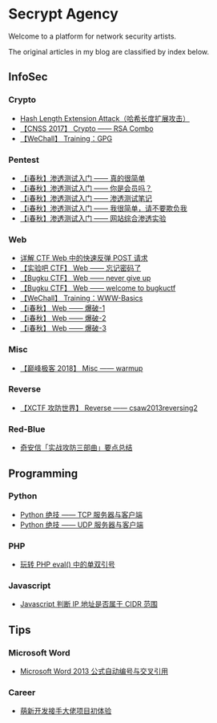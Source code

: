 # Secrypt Agency

Welcome to a platform for network security artists. 

The original articles in my blog  are classified by index below.

## InfoSec

### Crypto

- [Hash Length Extension Attack（哈希长度扩展攻击）](https://ciphersaw.github.io/2017/11/12/Hash%20Length%20Extension%20Attack%EF%BC%88%E5%93%88%E5%B8%8C%E9%95%BF%E5%BA%A6%E6%89%A9%E5%B1%95%E6%94%BB%E5%87%BB%EF%BC%89/)
- [【CNSS 2017】 Crypto —— RSA Combo](https://ciphersaw.github.io/2017/10/27/%E3%80%90CNSS%202017%E3%80%91%20Crypto%20%E2%80%94%E2%80%94%20RSA%20Combo/)
- [【WeChall】 Training：GPG](https://ciphersaw.github.io/2019/05/01/%E3%80%90WeChall%E3%80%91%20Training%EF%BC%9AGPG/)

### Pentest

- [【i春秋】渗透测试入门 —— 真的很简单](https://ciphersaw.github.io/2018/03/06/%E3%80%90i%E6%98%A5%E7%A7%8B%E3%80%91%E6%B8%97%E9%80%8F%E6%B5%8B%E8%AF%95%E5%85%A5%E9%97%A8%20%E2%80%94%E2%80%94%20%E7%9C%9F%E7%9A%84%E5%BE%88%E7%AE%80%E5%8D%95/)
- [【i春秋】渗透测试入门 —— 你是会员吗？](https://ciphersaw.github.io/2018/03/08/%E3%80%90i%E6%98%A5%E7%A7%8B%E3%80%91%E6%B8%97%E9%80%8F%E6%B5%8B%E8%AF%95%E5%85%A5%E9%97%A8%20%E2%80%94%E2%80%94%20%E4%BD%A0%E6%98%AF%E4%BC%9A%E5%91%98%E5%90%97%EF%BC%9F/)
- [【i春秋】渗透测试入门 —— 渗透测试笔记](https://ciphersaw.github.io/2018/03/14/%E3%80%90i%E6%98%A5%E7%A7%8B%E3%80%91%E6%B8%97%E9%80%8F%E6%B5%8B%E8%AF%95%E5%85%A5%E9%97%A8%20%E2%80%94%E2%80%94%20%E6%B8%97%E9%80%8F%E6%B5%8B%E8%AF%95%E7%AC%94%E8%AE%B0/)
- [【i春秋】渗透测试入门 —— 我很简单，请不要欺负我](https://ciphersaw.github.io/2018/03/20/%E3%80%90i%E6%98%A5%E7%A7%8B%E3%80%91%E6%B8%97%E9%80%8F%E6%B5%8B%E8%AF%95%E5%85%A5%E9%97%A8%20%E2%80%94%E2%80%94%20%E6%88%91%E5%BE%88%E7%AE%80%E5%8D%95%EF%BC%8C%E8%AF%B7%E4%B8%8D%E8%A6%81%E6%AC%BA%E8%B4%9F%E6%88%91/)
- [【i春秋】渗透测试入门 —— 网站综合渗透实验](https://ciphersaw.github.io/2018/04/15/%E3%80%90i%E6%98%A5%E7%A7%8B%E3%80%91%E6%B8%97%E9%80%8F%E6%B5%8B%E8%AF%95%E5%85%A5%E9%97%A8%20%E2%80%94%E2%80%94%20%E7%BD%91%E7%AB%99%E7%BB%BC%E5%90%88%E6%B8%97%E9%80%8F%E5%AE%9E%E9%AA%8C/)

### Web

- [详解 CTF Web 中的快速反弹 POST 请求](https://ciphersaw.github.io/2017/12/16/%E8%AF%A6%E8%A7%A3%20CTF%20Web%20%E4%B8%AD%E7%9A%84%E5%BF%AB%E9%80%9F%E5%8F%8D%E5%BC%B9%20POST%20%E8%AF%B7%E6%B1%82/)
- [【实验吧 CTF】 Web —— 忘记密码了](https://ciphersaw.github.io/2017/09/28/%E3%80%90%E5%AE%9E%E9%AA%8C%E5%90%A7%20CTF%E3%80%91%20Web%20%E2%80%94%E2%80%94%20%E5%BF%98%E8%AE%B0%E5%AF%86%E7%A0%81%E4%BA%86/)
- [【Bugku CTF】 Web —— never give up](https://ciphersaw.github.io/2017/12/26/%E3%80%90Bugku%20CTF%E3%80%91%20Web%20%E2%80%94%E2%80%94%20never%20give%20up/)
- [【Bugku CTF】 Web —— welcome to bugkuctf](https://ciphersaw.github.io/2018/01/03/%E3%80%90Bugku%20CTF%E3%80%91%20Web%20%E2%80%94%E2%80%94%20welcome%20to%20bugkuctf/)
- [【WeChall】 Training：WWW-Basics](https://ciphersaw.github.io/2019/04/30/%E3%80%90WeChall%E3%80%91%20Training%EF%BC%9AWWW-Basics/)
- [【i春秋】 Web —— 爆破-1](https://ciphersaw.github.io/2018/08/27/%E3%80%90i%E6%98%A5%E7%A7%8B%E3%80%91%20Web%20%E2%80%94%E2%80%94%20%E7%88%86%E7%A0%B4-1/)
- [【i春秋】 Web —— 爆破-2](https://ciphersaw.github.io/2018/08/31/%E3%80%90i%E6%98%A5%E7%A7%8B%E3%80%91%20Web%20%E2%80%94%E2%80%94%20%E7%88%86%E7%A0%B4-2/)
- [【i春秋】 Web —— 爆破-3](https://ciphersaw.github.io/2018/09/11/%E3%80%90i%E6%98%A5%E7%A7%8B%E3%80%91%20Web%20%E2%80%94%E2%80%94%20%E7%88%86%E7%A0%B4-3/)

### Misc

- [【巅峰极客 2018】 Misc —— warmup](https://ciphersaw.github.io/2018/07/29/%E3%80%90%E5%B7%85%E5%B3%B0%E6%9E%81%E5%AE%A2%202018%E3%80%91%20Misc%20%E2%80%94%E2%80%94%20warmup/)

### Reverse

- [【XCTF 攻防世界】 Reverse —— csaw2013reversing2](https://ciphersaw.github.io/2019/05/28/%E3%80%90XCTF%20%E6%94%BB%E9%98%B2%E4%B8%96%E7%95%8C%E3%80%91%20Reverse%20%E2%80%94%E2%80%94%20csaw2013reversing2/)

### Red-Blue

- [奇安信「实战攻防三部曲」要点总结](https://ciphersaw.github.io/2019/09/22/%E5%A5%87%E5%AE%89%E4%BF%A1%E3%80%8C%E5%AE%9E%E6%88%98%E6%94%BB%E9%98%B2%E4%B8%89%E9%83%A8%E6%9B%B2%E3%80%8D%E8%A6%81%E7%82%B9%E6%80%BB%E7%BB%93/)

## Programming

### Python

- [Python 绝技 —— TCP 服务器与客户端](https://ciphersaw.github.io/2018/05/23/Python%20%E7%BB%9D%E6%8A%80%20%E2%80%94%E2%80%94%20TCP%20%E6%9C%8D%E5%8A%A1%E5%99%A8%E4%B8%8E%E5%AE%A2%E6%88%B7%E7%AB%AF/)
- [Python 绝技 —— UDP 服务器与客户端](https://ciphersaw.github.io/2018/06/15/Python%20%E7%BB%9D%E6%8A%80%20%E2%80%94%E2%80%94%20UDP%20%E6%9C%8D%E5%8A%A1%E5%99%A8%E4%B8%8E%E5%AE%A2%E6%88%B7%E7%AB%AF/)

### PHP

- [玩转 PHP eval() 中的单双引号](https://ciphersaw.github.io/2017/11/16/%E7%8E%A9%E8%BD%AC%20PHP%20eval()%20%E4%B8%AD%E7%9A%84%E5%8D%95%E5%8F%8C%E5%BC%95%E5%8F%B7/)

### Javascript

- [Javascript 判断 IP 地址是否属于 CIDR 范围](https://ciphersaw.github.io/2020/02/16/Javascript%20%E5%88%A4%E6%96%AD%20IP%20%E5%9C%B0%E5%9D%80%E6%98%AF%E5%90%A6%E5%B1%9E%E4%BA%8E%20CIDR%20%E8%8C%83%E5%9B%B4/)

## Tips

### Microsoft Word

- [Microsoft Word 2013 公式自动编号与交叉引用](https://ciphersaw.github.io/2019/01/30/Microsoft%20Word%202013%20%E5%85%AC%E5%BC%8F%E8%87%AA%E5%8A%A8%E7%BC%96%E5%8F%B7%E4%B8%8E%E4%BA%A4%E5%8F%89%E5%BC%95%E7%94%A8/)

### Career

- [萌新开发接手大佬项目初体验](https://ciphersaw.github.io/2020/05/23/%E8%90%8C%E6%96%B0%E5%BC%80%E5%8F%91%E6%8E%A5%E6%89%8B%E5%A4%A7%E4%BD%AC%E9%A1%B9%E7%9B%AE%E5%88%9D%E4%BD%93%E9%AA%8C/)